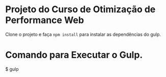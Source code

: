 # Projeto do Curso de Otimização de Performance Web

Clone o projeto e faça `npm install` para instalar as dependências do gulp.

# Comando para Executar o Gulp.
$ gulp

